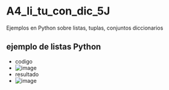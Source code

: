 # A4_li_tu_con_dic_5J
Ejemplos en Python sobre listas, tuplas, conjuntos diccionarios
## ejemplo de listas Python
- codigo
- ![image](https://github.com/user-attachments/assets/f6aa7ad5-4bf1-4456-913c-96b04e56d74c)
- resultado
- ![image](https://github.com/user-attachments/assets/b3239a1e-c74c-454f-ab66-4b0c0f0cd99c)


